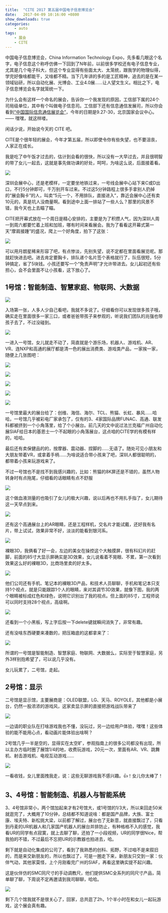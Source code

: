 ```yaml
---
title:  "CITE 2017 第五届中国电子信息博览会"
date:   2017-04-09 10:16:00 +0800
show_downloads: true
categories: 
    - auto
tags:
    - 展会
    - CITE
---
```


中国电子信息博览会，China Information Technology Expo，先多看几眼这个名字，电子信息这个称呼仿佛一下回到了N年前，以前很多学校还有电子信息专业，尤其是几个电子科大，但这个专业显得有些面太大、太笼统，跟我学的物理似得，学完好像啥都能干，又啥都不精。当下几年讲的多的是工匠精神，追去的是在某一领域钻研，所以自动化展、光博会、工业4.0展……让人望文生义。相比之下，电子信息博览会名字就笼统一下。

为什么会有这样一个命名的展会，告诉你一个我发现的原因，工信部下属的24个司局级单位，其中有个叫做电子信息司。工信部下还有信息通信发展司，所以你会看到[“中国国际信息通信展览会”](http://ptexpo.com.cn)，今年的日期是9.27-30，北京国家会议中心。—— 嘿嘿，就这样喽。

闲话少说，开始说今天的 CITE 吧。

CITE是个很年轻的展会，今年才第五届，所以即使令你有些失望，也不要沮丧，人家正在成长。

我是吃了中午饭才过去的，估计到会看的很快，所以没有一大早过去，并且很明智的带了女儿一起去，这就是事先做功课的好处，呵呵，为啥这么说，后面接着看。

![](/images/posts/2017-04-09-CITE2017/IMG20170409124730.jpg) 

深圳会展中心，还是老模样，一定要坐地铁过来，一号线会展中心站下来C或D出口，不行5分钟即可，千万别开车过来。不过这5分钟路程上很多手拿别人扔掉的“展会胸卡”的人，叫卖“5元一个，不用排队，直接进入”，靠近会展中心还有卖10元的，真是坑人没商量啊。看到途中上面一排站了一些人么？那里的风景不错，我今天也上去瞄了瞄。

CITE把开幕式放在一个周日是精心安排的，主要是为了积攒人气，因为深圳人周一到周六都要忙着上班和加班，哪有时间来看展会。我为了看看这开幕式第一天“摩肩接踵”的盛况，爬上一个好角度，拍下了这张：

![](/images/posts/2017-04-09-CITE2017/IMG20170409125414.jpg)

可以用月朗星稀来形容了吧，有点惨淡，先别失望，说不定都在里面看展览呢。那就赶快进去吧。进去肯定要胸卡，排队递个名片签个表格就行了，队伍很短，5分钟搞定，省了5块钱。小孩还要写一个“免责声明”才允许带进去。女儿起初还有些担心，会不会里面不让小孩看，这下放心了。

## 1号馆：智能制造、智慧家庭、物联网、大数据

![](/images/posts/2017-04-09-CITE2017/IMG20170409130302.jpg)

入场第一张，人多人少自己看吧，我就不多说了。仔细看你可以发现很多孩子哦，确实走在里面很多一家三口，或者爸爸带孩子来参观的，听说我们团队的兆强也带孩子去了，不过没碰到。

![](/images/posts/2017-04-09-CITE2017/20170223134006_3130.jpg)

一进入一号馆，女儿就走不动了，简直就是个游乐场，机器人、游戏机、AR、VR、连NXP和高通的展厅都是清一色的展出消费类、游戏类产品，一家挨一家，随便上几张图吧：

![](/images/posts/2017-04-09-CITE2017/IMG20170409130605.jpg)

![](/images/posts/2017-04-09-CITE2017/IMG20170409131039.jpg)

![](/images/posts/2017-04-09-CITE2017/IMG20170409131643.jpg)

![](/images/posts/2017-04-09-CITE2017/IMG20170409132848.jpg)

![](/images/posts/2017-04-09-CITE2017/IMG20170409134006.jpg)

一号馆里最大的展台给了：创维、海信、海尔、TCL、熊猫、长虹、暴风……哈哈，一号馆几乎被彩电厂家承包了，仅有的3、4家国际品牌FUNAC、高通、联发科都被挤到一个小角落里，给了个小展台。前几天的文中说过法兰克福广州自动化展SIAF给日本的基恩士一个不起眼的小角落展台，这点咱的CITE学的有模有样的，哈哈。

最后还有卖保健品的的，按摩器、震动器、捏脚的……无语了。随处可见小朋友和大朋友带着VR，或拿着手柄……为啥说适合带小孩来了吧，深圳人都很聪明的，都带着小孩来玩游戏来了。

不过一号馆也不是找不到我感兴趣的，比如：熊猫的8K屏还是不错的，虽然人物转身时有点拖尾，仔细看的话眼睛有点不舒服

![](/images/posts/2017-04-09-CITE2017/IMG20170409134944.jpg)

这个做血液测量的也吸引了女儿的极大兴趣，说以后再也不用扎手指了，女儿期待这一天早点到来。

![](/images/posts/2017-04-09-CITE2017/IMG20170409140226.jpg)

还有这个高通展台上的AR眼睛，还是工程样机，交名片才能试戴，还好我有名片，带上试试，效果非常不好，淡淡的能看到银河系。

![](/images/posts/2017-04-09-CITE2017/IMG20170409141024.jpg)

裸眼3D，我俩看了好一会，左边的美女在操控这个大触摸屏，很有科幻片的赶脚，前面的85寸大显示屏确实是3D效果，女儿说看着不晃眼、不累，第一次看到效果这么好的裸眼3D，比商场里卖的好太多。

![](/images/posts/2017-04-09-CITE2017/IMG20170409131937.jpg)

他们公司还有手机、笔记本的裸眼3D产品，和技术人员聊聊，手机和笔记本只支持1个视点，就是只能跟踪1个人的眼睛，来对其调节3D效果，就像下图，我的两个眼睛被标成红色和绿色，说明它识别出了我的视点。但上面的85寸，工程师说可以同时支持28个视点，高级啊。

![](/images/posts/2017-04-09-CITE2017/IMG20170409132238.jpg)

还看到一个小黑板，写上字后按一下delete键就瞬间消失了，非常有趣。

还有没啥东西硬要来凑数的，把压箱底的这都拿来了：

![](/images/posts/2017-04-09-CITE2017/IMG20170409142909.jpg)

所谓的一号馆是智能制造、智慧家庭、物联网、大数据么，实际至于智慧家庭，另外3样别抱希望了，可以说几乎没有。

女儿玩累了，二号馆，走起。

## 2号馆：显示

二号馆是显示馆，主要展商是：OLED联盟，LG、天马、ROYOLE，其他都是小展台，仍然一股浓浓的游戏风，这家卖显示屏的直接把游戏战队带来了

![](/images/posts/2017-04-09-CITE2017/IMG20170409150706.jpg)

一边请的职业队在打啥游戏我也不懂，没玩过，另一边给用户体验，嘿嘿！这些体验的能不能用心点，看动画片能体验出啥啊？

2号馆几乎一半是空的，显得实在太空旷，参观指南上的很多公司都没有出现，所以主办方临时圈了展馆1/4的地，收费玩游戏，20元一次，里面有AR、VR、跳舞机、射击游戏机、电视互动游戏……

![](/images/posts/2017-04-09-CITE2017/IMG20170409150912.jpg)

一看收钱，女儿里面拽我走，说：这些无聊游戏我不感兴趣。👍！女儿你太棒了！

## 3、4号馆：智能制造、机器人与智能系统

3、4号馆非常小，两个馆加起来才有2号馆大，或1号馆的1/3大，所以来回走50米就逛完了，大概用了10分钟，总结都不知道说啥：都是国产品牌，大族、富士康、埃夫特、新松挑大梁，以前都了解过，展台也了无新意，就直接飘过了，只看到丹麦的UR机器人和几家国产机器人的展台并排防止，有种格格不入的感觉，我看UR的同学有点寂寞，就上去聊了聊，还拍了一小段视频，UR的同学很Nice，帮我拍的不错，不过最后不忘把UR的示教器也拍进去，哈。

剩下就是自动化集成的公司了，看到了我熟悉的创科、拓野，不过咱不是来叙旧的，而是来交新朋友的，所以也飘过了，可是一圈走下来，新朋友只交到一家：伙伴气动，其他家莫怪，上个月刚看完广州的SIAF，再看这里确实提不起兴趣。

这是伙伴仿的SMC同尺寸的手动调教尺，他们提供SMC全系列的同尺寸产品，简单聊了聊，下周说不定再邀请到我司聊聊，哈哈。

![](/images/posts/2017-04-09-CITE2017/IMG20170409152420.jpg)

剩下几个馆我就不是很关心了，回家，总共逛了2h，1个半小时在和女儿一起玩游戏，这个展会真有趣。
